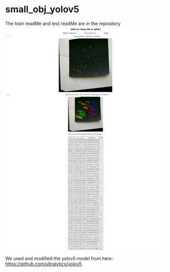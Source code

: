 # small_obj_yolov5

The train readMe and test readMe are in the repository
![detection_flask](https://github.com/WSpie/small_obj_yolov5/blob/master/screenshots/test_result.png)

We used and modified the yolov5 model from here: https://github.com/ultralytics/yolov5

